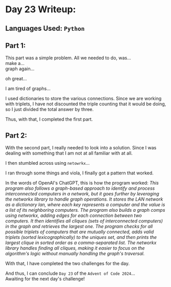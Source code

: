 # Day 23 Writeup:
## Languages Used: `Python`
## Part 1:
This part was a simple problem. All we needed to do, was...<br>
make a...<br>
graph again...

oh great...

I am tired of graphs...

I used dictionaries to store the various connections. Since we are working with triplets, I have not discounted the triple counting that it would be doing, so I just divided the total answer by three.

Thus, with that, I completed the first part.

## Part 2:
With the second part, I really needed to look into a solution. Since I was dealing with something that I am not at all familiar with at all.

I then stumbled across using `netowrkx`...<br>

I ran through some things and viola, I finally got a pattern that worked.

In the words of OpenAI's ChatGPT, this is how the program worked:
<i>
This program also follows a graph-based approach to identify and process interconnected computers in a network, but it goes further by leveraging the networkx library to handle graph operations. It stores the LAN network as a dictionary lan, where each key represents a computer and the value is a list of its neighboring computers. The program also builds a graph comps using networkx, adding edges for each connection between two computers. It then identifies all cliques (sets of interconnected computers) in the graph and retrieves the largest one. The program checks for all possible triplets of computers that are mutually connected, adds valid triplets (sorted lexicographically) to the uniques set, and then prints the largest clique in sorted order as a comma-separated list. The networkx library handles finding all cliques, making it easier to focus on the algorithm's logic without manually handling the graph's traversal.
</i>

With that, I have completed the two challenges for the day.

And thus, I can conclude `Day 23` of the `Advent of Code 2024`...<br>
Awaiting for the next day's challenge!

